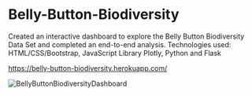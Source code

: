 # Belly-Button-Biodiversity

Created an interactive dashboard to explore the Belly Button Biodiversity Data Set and completed an end-to-end
analysis. Technologies used: HTML/CSS/Bootstrap, JavaScript Library Plotly, Python and Flask

https://belly-button-biodiversity.herokuapp.com/





![BellyButtonBiodiversityDashboard](https://github.com/ruchichandra/Belly-Button-Biodiversity/blob/master/BellyButtonBiodiversityDashboard.PNG)

